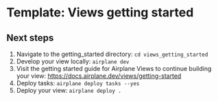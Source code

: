 # Template: Views getting started

## Next steps

1. Navigate to the getting_started directory: `cd views_getting_started`
2. Develop your view locally: `airplane dev`
3. Visit the getting started guide for Airplane Views to continue building your view: https://docs.airplane.dev/views/getting-started
4. Deploy tasks: `airplane deploy tasks --yes`
5. Deploy your view: `airplane deploy .`
